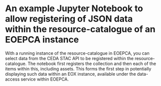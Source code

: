 # An example Jupyter Notebook to allow registering of JSON data within the resource-catalogue of an EOEPCA instance

With a running instance of the resource-catalogue in EOEPCA, you can select data from the CEDA STAC API to be registered within the resource-catalogue.
The notebook first registers the collection and then each of the items within this, including assets.
This forms the first step in potentially displaying such data within an EOX instance, available under the data-access service within EOEPCA.
